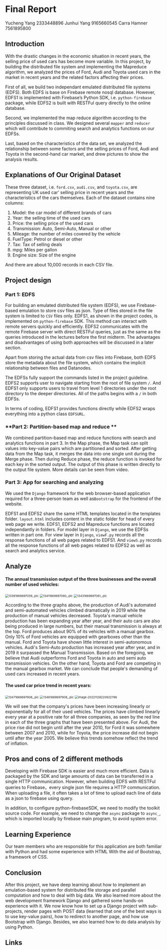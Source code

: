 # Final Report

Yucheng Yang 2333448896
Junhui Yang 9165660545
Carra Hamner 7561895800

## **Introduction**

With the drastic changes in the economic situation in recent years, the selling price of used cars has become more variable. In this project, by building the distributed file system and implementing the Mapreduce algorithm, we analyzed the prices of Ford, Audi and Toyota used cars in the market in recent years and the related factors affecting their prices.

First of all, we build two independant emulated distributed file systems (EDFS). Both EDFS is base on Firebase remote nosql database. However, EDFS1 is implemented with Firebase’s Python SDK, i.e. `python-firebase` package,  while EDFS2 is built with RESTFul query directly to the online database.

Second, we implemented the map reduce algorithm according to the principles discussed in class. We designed several `mapper` and `reducer` which will contribute to commiting search and analytics functions on our EDFSs.

Last,  based on the characteristics of the data set, we analyzed the relationship between some factors and the selling prices of Ford, Audi and Toyota in the second-hand car market, and drew pictures to show the analysis results.

## **Explanations of Our Original Dataset**

These three dataset, i.e. `ford.csv`, `audi.csv`, and `toyota.csv`, are representing UK used car’ selling price in recent years and the characteristics of the cars themselves. Each of the dataset contains nine columns: 

1. Model: the car model of different brands of cars
2. Year: the selling time of the used cars
3. Price: the selling price of the used cars
4. Transmission: Auto, Semi-Auto, Manual or other
5. Mileage: the number of miles covered by the vehicle
6. FuelType: Petrol or diesel or other
7. Tax: Tax of selling deals
8. mpg: Miles per gallon
9. Engine size: Size of the engine

 And there are about 10,000 records in each CSV file.

## **Project design**

### **Part 1: EDFS**

For building an emulated distributed file system (EDFS), we use Firebase-based emulation to store csv files as json. Type of files stored in the file system is limited to `CSV` files only. EDFS1, as shown in the project codes, is implemented on `python-firebase` SDK. This method can interact with remote servers quickly and efficiently. EDFS2 communicates with the remote Firebase server with direct RESTFul queries, just as the same as the queries introduced in the lectures before the first midterm. The advantages and disadvantages of using both approaches will be discussed in a later section.

Apart from storing the actual data from csv files into Firebase, both EDFS store the metadata about the file system, which contains the implicit relationship between files and Datanodes.

The EDFSs fully support the commands listed in the project guideline. EDFS2 supports user to navigate starting from the root of file system `/`. And EDFS1 only supports users to travel from level 1 directories under the root directory to the deeper directories. All of the paths begins with a `/` in both EDFSs.

In terms of coding, EDFS1 provides functions directly while EDFS2 wraps everything into a python class `EDFSURL`.

### **Part 2: Partition-based map and reduce **

We combined partition-based map and reduce functions with search and analytics functions in part 3. In the Map phase, the Map task can split values into key-value pairs which are partitioned and sorted. After getting data from the Map task, it merges the data into one single unit during the Merge phase. Then during Reduce phase, the reduce function is invoked for each key in the sorted output. The output of this phase is written directly to the output file system.  More details can be seen from video.

### **Part 3: App for searching and analyzing**

We used the `Django` framework for the web browser-based application required for a three-person team as well as`Bootstrap` for the frontend of the website.

EDFS1 and EDFS2 share the same HTML templates located in the templates folder. `layout.html` includes content in the static folder for head of every web page we write. EDFS1, EDFS2 and Mapreduce functions are located independantly in folders.  For model layer in `Django`, we use the EDFSs written in part one. For view layer in `Django`, `viewF.py` records all the response functions of all web pages related to EDFS1. And `viewS.py` records all the response functions of all web pages related to EDFS2 as well as search and analytics service.

## Analyze

#### The annual transmission output of the three businesses and the overall number of used vehicles:

<img src="./Final%20Report.assets/13391669697059_.pic-9697115.jpg" alt="13391669697059_.pic" style="zoom: 67%;" />

<img src="./Final%20Report.assets/13411669697060_.pic-9697160.jpg" alt="13411669697060_.pic" style="zoom: 67%;" />

<img src="./Final%20Report.assets/13431669697061_.pic.jpg" alt="13431669697061_.pic" style="zoom: 67%;" />

According to the three graphs above, the production of Audi's automated and semi-automated vehicles climbed dramatically in 2019 while the production of manual vehicles decreased. Toyota's manual vehicle production has been expanding year after year, and their auto cars are also being produced in large numbers, but their manual transmission is always at the top. Ford produces about 90% of its vehicles with a manual gearbox. Only 10% of Ford vehicles are equipped with gearboxes other than the manual. Ford and Toyota have shown little interest in semi-autonomous vehicles. Audi's Semi-Auto production has increased year after year, and in  2019 it surpassed the Manual Transmission.  Based on the foregoing, we believe that Audi outperforms Ford and Toyota in auto and semi auto transmission vehicles. On the other hand, Toyota and Ford are competing in the manual gearbox market.  We can conclude that people's demanding of used cars increased in recent years.

#### The used car price trend in recent years:

<img src="./Final%20Report.assets/13471669697908_.pic.jpg" alt="13471669697908_.pic" style="zoom:67%;" />

<img src="./Final%20Report.assets/13461669697908_.pic.jpg" alt="13461669697908_.pic" style="zoom:67%;" />

<img src="./Final%20Report.assets/image-20221128220922796.png" alt="image-20221128220922796" style="zoom:67%;" />

We will see that the company's prices have been increasing linearly or exponentially for all of  their used vehicles. The prices have climbed linearly every year at a positive rate for all three companies, as seen by  the red line in each of the three graphs that have been presented above. For Audi, the price rise  did not begin until after the year 2010, for Ford it was somewhere between 2007 and 2010,  while for Toyota, the price increase did not begin until after the year 2005. We believe this trends somehow reflect the trend of inflation.

##  Pros and cons of 2 different methods

Developing with Firebase SDK is easier and much more efficient. Data is packaged by the SDK and large amounts of data can be transferred in a single HTTP communication. However, when building EDFS with RESTFul queries to Firebase，every single json file requires a HTTP communication. When uploading a file, it often takes a lot of time to upload each line of data as a json to firebase using query.

In addition, to configure python-firebaseSDK, we need to modify the toolkit source code. For example, we need to change the `async` package to `async_`, which is imported locally by firebase main program, to avoid system error.

## **Learning Experience**

Our team members who are responsible for this application are both familiar with Python and had some experience with HTML With the aid of Bootstrap, a framework of CSS.



## **Conclusion**

After this project, we have deep learning about how to implement an emulation-based system for distributed file storage and parallel computation and how to deal with big data. We also learned more about the web development framework Django and gathered some hands-on experience with it. We now know how to set up a Django project with sub-projects, render pages with POST data (learned that one of the best ways is to use key-value pairs), how to redirect to another page, and how use Bootstrap with Django. Besides, we also learned how to do data analysis by using Python. 

## **Links**